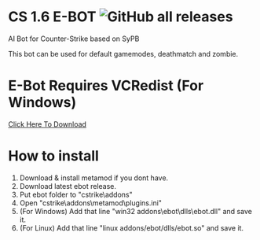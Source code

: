 # CS 1.6 E-BOT ![GitHub all releases](https://img.shields.io/github/downloads/EfeDursun125/CS-EBOT/total)
AI Bot for Counter-Strike based on SyPB

This bot can be used for default gamemodes, deathmatch and zombie.

# E-Bot Requires VCRedist (For Windows)
[Click Here To Download](https://aka.ms/vs/17/release/vc_redist.x86.exe)

# How to install
1. Download & install metamod if you dont have.
2. Download latest ebot release.
3. Put ebot folder to "cstrike\addons"
4. Open "cstrike\addons\metamod\plugins.ini"
5. (For Windows) Add that line "win32 addons\ebot\dlls\ebot.dll" and save it.
6. (For Linux) Add that line "linux addons/ebot/dlls/ebot.so" and save it.
